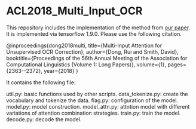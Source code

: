 # ACL2018_Multi_Input_OCR

This repository includes the implementation of the method from [our paper](http://www.ccs.neu.edu/home/dongrui/files/paper/acl_2018.pdf). It is implemented via tensorflow 1.9.0. Please use the following citation.

@inproceedings{dong2018multi,
  title={Multi-Input Attention for Unsupervised OCR Correction},
  author={Dong, Rui and Smith, David},
  booktitle={Proceedings of the 56th Annual Meeting of the Association for Computational Linguistics (Volume 1: Long Papers)},
  volume={1},
  pages={2363--2372},
  year={2018}
}

It contains the following file:

util.py: basic functions used by other scripts.
data_tokenize.py: create the vocabulary and tokenize the data.
flag.py: configuration of the model.
model.py: model construction.
model_attn.py: attntion model with different variations of attention combination strategies.
train.py: train the model.
decode.py: decode the model.




